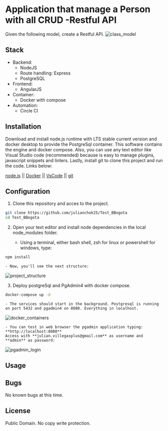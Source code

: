 # Application that manage a Person with all CRUD -Restful API

Given the following model, create a Restful API.
![class_model](https://i.imgur.com/VIFIuAz.jpg)

## Stack

- Backend:
  - NodeJS
  - Route handling: Express
  - PostgreSQL
- Frontend:
  - AngularJS
- Container:
  - Docker with compose
- Automation:
  - Circle CI

## Installation

Download and install node.js runtime with LTS stable current version and docker desktop to provide the PostgreSql container. This software contains the engine and docker compose. Also, you can use any text editor like Visual Studio code (recommended) because is easy to manage plugins, javascript snippets and linters. Lastly, install git to clone this project and run the code. Links below:

[node.js] || [Docker] || [VsCode] || [git]

## Configuration

1. Clone this repository and acces to the project.

```sh
git clone https://github.com/julianchok25/Test_BBogota
cd Test_BBogota
```

2. Open your text editor and install node dependencies in the local node_modules folder.

   - Using a terminal, either bash shell, zsh for linux or powershell for windows, type:

```sh
npm install
```

    - Now, you'll see the next structure:

![project_structure](https://i.imgur.com/wOTmygH.jpg)

3. Deploy postgreSql and PgAdmin4 with docker compose.

```sh
docker-compose up -d
```

    - The services should start in the background. Postgresql is running on port 5432 and pgadmin4 on 8080. Everything in localhost.

![docker_containers](https://i.imgur.com/GsGsnc1.jpg)

    - You can test in web browser the pgadmin application typing: **http://localhost:8080**
    Access with **julian.villegasplus@gmail.com** as username and **admin** as password:

![pgadmin_login](https://i.imgur.com/JrN4J5b.jpg)

## Usage

## Bugs

No known bugs at this time.

## License

Public Domain. No copy write protection.

[//]: # "These are reference links used in the body of this note"
[node.js]: https://nodejs.org/en/
[docker]: https://www.docker.com/products/docker-desktop
[vscode]: https://code.visualstudio.com/
[git]: https://git-scm.com/
